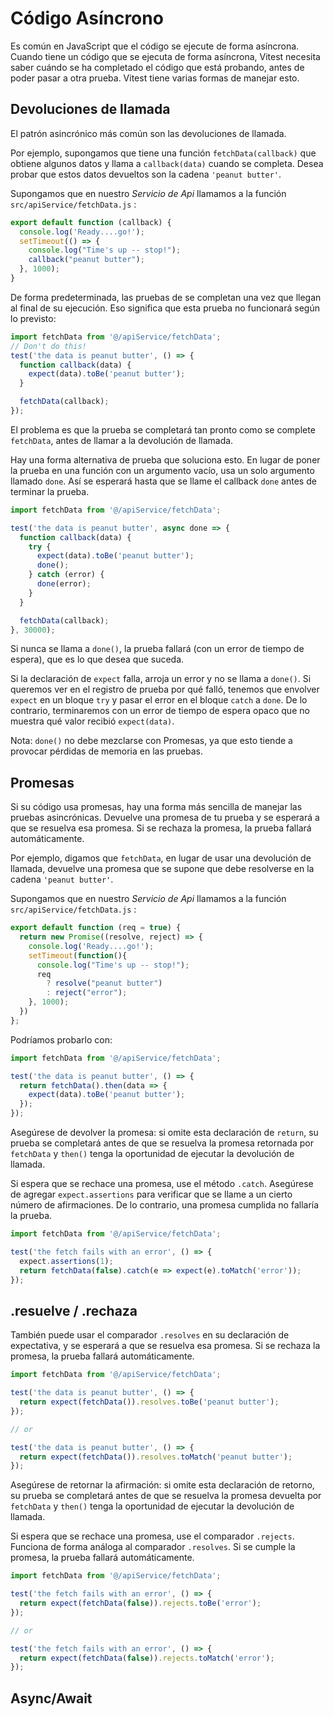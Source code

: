 # Código Asíncrono

Es común en JavaScript que el código se ejecute de forma asíncrona. Cuando tiene un código que se ejecuta de forma asíncrona, Vitest necesita saber cuándo se ha completado el código que está probando, antes de poder pasar a otra prueba. Vitest tiene varias formas de manejar esto.

## Devoluciones de llamada

El patrón asincrónico más común son las devoluciones de llamada.

Por ejemplo, supongamos que tiene una función `fetchData(callback)` que obtiene algunos datos y llama a `callback(data)` cuando se completa. Desea probar que estos datos devueltos son la cadena `'peanut butter'`.

Supongamos que en nuestro _Servicio de Api_ llamamos a la función `src/apiService/fetchData.js` :

```js
export default function (callback) {
  console.log('Ready....go!');
  setTimeout(() => {
    console.log("Time's up -- stop!");
    callback("peanut butter");
  }, 1000);
}
```

De forma predeterminada, las pruebas de se completan una vez que llegan al final de su ejecución. Eso significa que esta prueba no funcionará según lo previsto:

```js
import fetchData from '@/apiService/fetchData';
// Don't do this!
test('the data is peanut butter', () => {
  function callback(data) {
    expect(data).toBe('peanut butter');
  }

  fetchData(callback);
});
```
El problema es que la prueba se completará tan pronto como se complete `fetchData`, antes de llamar a la devolución de llamada.

Hay una forma alternativa de prueba que soluciona esto. En lugar de poner la prueba en una función con un argumento vacío, usa un solo argumento llamado `done`. Así se esperará hasta que se llame el callback `done` antes de terminar la prueba.

```js
import fetchData from '@/apiService/fetchData';

test('the data is peanut butter', async done => {
  function callback(data) {
    try {      
      expect(data).toBe('peanut butter');
      done();
    } catch (error) {
      done(error);
    }
  }

  fetchData(callback);
}, 30000);

```
Si nunca se llama a `done()`, la prueba fallará (con un error de tiempo de espera), que es lo que desea que suceda.

Si la declaración de `expect` falla, arroja un error y no se llama a `done()`. Si queremos ver en el registro de prueba por qué falló, tenemos que envolver `expect` en un bloque `try` y pasar el error en el bloque `catch` a `done`. De lo contrario, terminaremos con un error de tiempo de espera opaco que no muestra qué valor recibió `expect(data)`.

Nota: `done()` no debe mezclarse con Promesas, ya que esto tiende a provocar pérdidas de memoria en las pruebas.

## Promesas

Si su código usa promesas, hay una forma más sencilla de manejar las pruebas asincrónicas. Devuelve una promesa de tu prueba y se esperará a que se resuelva esa promesa. Si se rechaza la promesa, la prueba fallará automáticamente.

Por ejemplo, digamos que `fetchData`, en lugar de usar una devolución de llamada, devuelve una promesa que se supone que debe resolverse en la cadena `'peanut butter'`. 

Supongamos que en nuestro _Servicio de Api_ llamamos a la función `src/apiService/fetchData.js` :
```js
export default function (req = true) {
  return new Promise((resolve, reject) => {
    console.log('Ready....go!');
    setTimeout(function(){
      console.log("Time's up -- stop!");
      req
        ? resolve("peanut butter")
        : reject("error");      
    }, 1000);
  })
};
```

Podríamos probarlo con:
```js
import fetchData from '@/apiService/fetchData';

test('the data is peanut butter', () => {
  return fetchData().then(data => {
    expect(data).toBe('peanut butter');
  });
});
```
Asegúrese de devolver la promesa: si omite esta declaración de `return`, su prueba se completará antes de que se resuelva la promesa retornada por `fetchData` y `then()` tenga la oportunidad de ejecutar la devolución de llamada.

Si espera que se rechace una promesa, use el método `.catch`. Asegúrese de agregar `expect.assertions` para verificar que se llame a un cierto número de afirmaciones. De lo contrario, una promesa cumplida no fallaría la prueba.

```js
import fetchData from '@/apiService/fetchData';

test('the fetch fails with an error', () => {
  expect.assertions(1);
  return fetchData(false).catch(e => expect(e).toMatch('error'));
});
```

## .resuelve / .rechaza

También puede usar el comparador `.resolves` en su declaración de expectativa, y se esperará a que se resuelva esa promesa. Si se rechaza la promesa, la prueba fallará automáticamente.
```js
import fetchData from '@/apiService/fetchData';

test('the data is peanut butter', () => {
  return expect(fetchData()).resolves.toBe('peanut butter');
});

// or

test('the data is peanut butter', () => {
  return expect(fetchData()).resolves.toMatch('peanut butter');
});
```

Asegúrese de retornar la afirmación: si omite esta declaración de retorno, su prueba se completará antes de que se resuelva la promesa devuelta por `fetchData` y `then()` tenga la oportunidad de ejecutar la devolución de llamada.

Si espera que se rechace una promesa, use el comparador `.rejects`. Funciona de forma análoga al comparador `.resolves`. Si se cumple la promesa, la prueba fallará automáticamente.
```js
import fetchData from '@/apiService/fetchData';

test('the fetch fails with an error', () => {
  return expect(fetchData(false)).rejects.toBe('error');
});

// or

test('the fetch fails with an error', () => {
  return expect(fetchData(false)).rejects.toMatch('error');
});
```

## Async/Await
